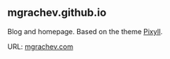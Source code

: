 ## mgrachev.github.io

Blog and homepage. Based on the theme [Pixyll](https://github.com/johnotander/pixyll).

URL: [mgrachev.com](http://www.mgrachev.com)
